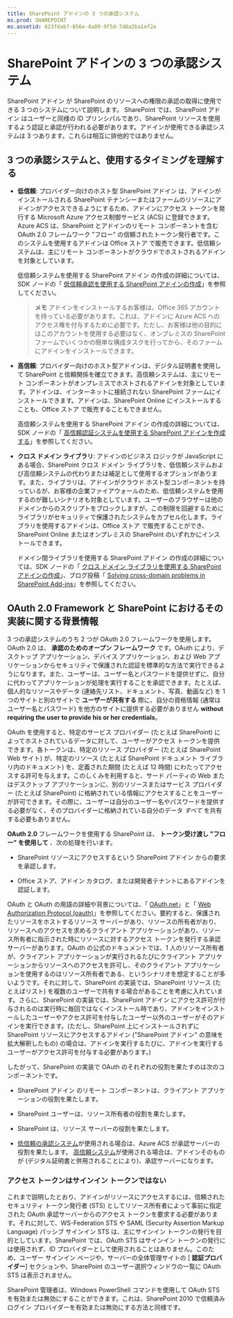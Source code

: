 ```yaml
---
title: SharePoint アドインの 3 つの承認システム
ms.prod: SHAREPOINT
ms.assetid: 623fdab7-856e-4a89-9f5d-748a2ba1ef2e
---
```



# SharePoint アドインの 3 つの承認システム
SharePoint アドイン が SharePoint のリソースへの権限の承認の取得に使用できる 3 つのシステムについて説明します。
SharePoint では、SharePoint アドイン はユーザーと同様の ID プリンシパルであり、SharePoint リソースを使用するよう認証と承認が行われる必要があります。アドインが使用できる承認システムは 3 つあります。これらは相互に排他的ではありません。





## 3 つの承認システムと、使用するタイミングを理解する
<a name="UnderstandThreeSystems"> </a>






- **低信頼**: プロバイダー向けのホスト型 SharePoint アドイン は、アドインがインストールされる SharePoint テナンシーまたはファームのリソースにアドインがアクセスできるようにするため、アドインにアクセス トークンを発行する Microsoft Azure アクセス制御サービス (ACS) に登録できます。Azure ACS は、SharePoint とアドインのリモート コンポーネントを含む OAuth 2.0 フレームワーク "フロー" の信頼されたトークン発行者です。このシステムを使用するアドインは Office ストア で販売できます。低信頼システムは、主にリモート コンポーネントがクラウドでホストされるアドインを対象としています。

    低信頼システムを使用する SharePoint アドイン の作成の詳細については、SDK ノードの「 [低信頼承認を使用する SharePoint アドインの作成](creating-sharepoint-add-ins-that-use-low-trust-authorization.md)」を参照してください。

    > **メモ**
    > アドインをインストールするお客様は、Office 365 アカウントを持っている必要があります。これは、アドインに Azure ACS へのアクセス権を付与するために必要です。ただし、お客様は他の目的にはこのアカウントを使用する必要はなく、オンプレミスの SharePoint ファームでいくつかの簡単な構成タスクを行ってから、そのファームにアドインをインストールできます。 
- **高信頼**: プロバイダー向けのホスト型アドインは、デジタル証明書を使用して SharePoint と信頼関係を確立できます。高信頼システムは、主にリモート コンポーネントがオンプレミスでホストされるアドインを対象としています。アドインは、インターネットに接続されない SharePoint ファームにインストールできます。アドインは、SharePoint Online にインストールすることも、Office ストア で販売することもできません。

    高信頼システムを使用する SharePoint アドイン の作成の詳細については、SDK ノードの「 [高信頼認証システムを使用する SharePoint アドインを作成する](creating-sharepoint-add-ins-that-use-high-trust-authorization.md)」を参照してください。


- **クロス ドメイン ライブラリ**: アドインのビジネス ロジックが JavaScript にある場合、SharePoint クロス ドメイン ライブラリを、低信頼システムおよび高信頼システムの代わりまたは補足として使用するオプションがあります。また、ライブラリは、アドインがクラウド ホスト型コンポーネントを持っているが、お客様の企業ファイアウォールのため、低信頼システムを使用するのが難しいシナリオも対象としています。ユーザーのブラウザーは他のドメインからのスクリプトをブロックしますが、この制限を回避するためにライブラリがセキュリティで保護されたシステムをカプセル化します。ライブラリを使用するアドインは、Office ストア で販売することができ、SharePoint Online またはオンプレミスの SharePoint のいずれかにインストールできます。

    ドメイン間ライブラリを使用する SharePoint アドイン の作成の詳細については、SDK ノードの「 [クロス ドメイン ライブラリを使用する SharePoint アドインの作成](creating-sharepoint-add-ins-that-use-the-cross-domain-library.md)」、ブログ投稿「 [Solving cross-domain problems in SharePoint Add-ins](http://blogs.msdn.com/b/officeapps/archive/2012/11/29/solving-cross-domain-problems-in-apps-for-sharepoint.aspx)」を参照してください。



## OAuth 2.0 Framework と SharePoint におけるその実装に関する背景情報
<a name="UnderstandThreeSystems"> </a>

3 つの承認システムのうち 2 つが OAuth 2.0 フレームワークを使用します。OAuth 2.0 は、 **承認のためのオープン フレームワーク** です。OAuth により、デスクトップ アプリケーション、デバイス アプリケーション、および Web アプリケーションからセキュリティで保護された認証を標準的な方法で実行できるようになります。また、ユーザーは、ユーザー名とパスワードを提供せずに、自分に代わってアプリケーションが処理を実行することを承認できます。たとえば、個人的なリソースやデータ (連絡先リスト、ドキュメント、写真、動画など) を 1 つのサイトと別のサイトで **ユーザーが共有する** 際に、自分の資格情報 (通常はユーザー名とパスワード) を他方のサイトに提供する必要がありません **without requiring the user to provide his or her credentials**。



OAuth を使用すると、特定のサービス プロバイダー (たとえば SharePoint) によってホストされているデータに対して、ユーザーがアクセス トークンを提供できます。各トークンは、特定のリソース プロバイダー (たとえば SharePoint Web サイト) が、特定のリソース (たとえば SharePoint ドキュメント ライブラリ内のドキュメント) を、定義された期間 (たとえば 12 時間) にわたってアクセスする許可を与えます。このしくみを利用すると、サード パーティの Web またはデスクトップ アプリケーションに、別のリソースまたはサービス プロバイダー (たとえば SharePoint) に格納されている情報にアクセスすることをユーザーが許可できます。その際に、ユーザーは自分のユーザー名やパスワードを提供する必要がなく、そのプロバイダーに格納されている自分のデータ *すべて*  を共有する必要もありません。



 **OAuth 2.0** フレームワークを使用する SharePoint は、 **トークン受け渡し "フロー" を使用して** 、次の処理を行います。




- SharePoint リソースにアクセスするという SharePoint アドイン からの要求を承認します。


- Office ストア、アドイン カタログ、または開発者テナントにあるアドインを認証します。


OAuth と OAuth の用語の詳細や背景については、「 [OAuth.net](http://oauth.net/)」と「 [Web Authorization Protocol (oauth)](http://datatracker.ietf.org/doc/active/)」を参照してください。要約すると、保護されたリソースをホストするリソース サーバーがあり、リソースの所有者がおり、リソースへのアクセスを求めるクライアント アプリケーションがあり、リソース所有者に指示された時にリソースに対するアクセス トークンを発行する承認サーバーがあります。OAuth の公式のドキュメントでは、1 人のリソース所有者が、クライアント アプリケーションが実行されるたびにクライアント アプリケーションからリソースへのアクセスを許可し、そのクライアント アプリケーションを使用するのはリソース所有者である、というシナリオを想定することが多いようです。それに対して、SharePoint の実装では、SharePoint リソース (たとえばリスト) を複数のユーザーで共有する場合があることを考慮に入れています。さらに、SharePoint の実装では、SharePoint アドイン にアクセス許可が付与されるのは実行時に毎回ではなくインストール時であり、アドインをインストールしたユーザーやアクセス許可を付与したユーザー以外のユーザーがそのアドインを実行できます。(ただし、SharePoint 上にインストールされずに SharePoint リソースにアクセスするアドイン ("SharePoint アドイン" の意味を拡大解釈したもの) の場合は、アドインを実行するたびに、アドインを実行するユーザーがアクセス許可を付与する必要があります。)



したがって、SharePoint の実装で OAuth のそれぞれの役割を果たすのは次のコンポーネントです。




- SharePoint アドイン のリモート コンポーネントは、クライアント アプリケーションの役割を果たします。


- SharePoint ユーザーは、リソース所有者の役割を果たします。


- SharePoint は、リソース サーバーの役割を果たします。


-  [低信頼の承認システム](creating-sharepoint-add-ins-that-use-low-trust-authorization.md)が使用される場合は、Azure ACS が承認サーバーの役割を果たします。 [高信頼システム](creating-sharepoint-add-ins-that-use-high-trust-authorization.md)が使用される場合は、アドインそのものが (デジタル証明書と併用されることにより)、承認サーバーになります。



### アクセス トークンはサインイン トークンではない
<a name="FileName_uniquekeyword3"> </a>

これまで説明したとおり、アドインがリソースにアクセスするには、信頼されたセキュリティ トークン発行者 (STS) としてリソース所有者によって事前に指定された OAuth 承認サーバーからのアクセス トークンを要求する必要があります。それに対して、WS-Federation STS や SAML (Security Assertion Markup Language) パッシブ サインイン STS は、主にサインイン トークンの発行を目的としています。SharePoint では、OAuth STS はサインイン トークンの発行には使用されず、ID プロバイダーとして使用されることはありません。このため、ユーザー サインイン ページや、サーバーの全体管理サイトの [ **認証プロバイダー**] セクションや、SharePoint のユーザー選択ウィンドウの一覧に OAuth STS は表示されません。



SharePoint 管理者は、Windows PowerShell コマンドを使用して OAuth STS を有効または無効にすることができます。これは、SharePoint 2010 で信頼済みログイン プロバイダーを有効または無効にする方法と同様です。 




